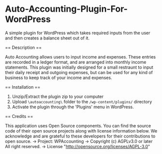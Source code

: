 # Auto-Accounting-Plugin-For-WordPress
A simple plugin for WordPress which takes required inputs from the user and then creates a balance sheet out of it.

== Description ==

Auto Accounting allows users to input income and expenses. These entries are recorded in a ledger format, and are arranged into monthly income statements.
This plugin was initially designed for a small restraunt to input their daily receipt and outgoing expenses, but can be used for any kind of business to keep track of your income and expenses.



== Installation ==
1. Unzip/Extract the plugin zip to your computer
2. Upload `\autoaccounting\` folder to the `/wp-content/plugins/` directory
3. Activate the plugin through the 'Plugins' menu in WordPress.



== Credits ==

This application uses Open Source components. You can find the source code of their open source projects along with license information below. We acknowledge and are grateful to these developers for their contributions to open source.
-> Project: WPAccounting
-> Copyright (c) AGPLv3.0 or later All right reserved.
-> License "http://opensource.org/licenses/AGPL-3.0"


